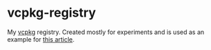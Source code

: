 # vcpkg-registry

My [vcpkg](https://vcpkg.io/) registry. Created mostly for experiments and is used as an example for [this article](https://decovar.dev/blog/2022/10/30/cpp-dependencies-with-vcpkg/).
